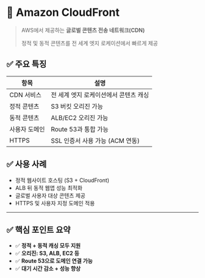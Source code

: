 # 🚀 Amazon CloudFront
> AWS에서 제공하는 **글로벌 콘텐츠 전송 네트워크(CDN)**
>
> 정적 및 동적 콘텐츠를 전 세계 엣지 로케이션에서 빠르게 제공


## ✅ 주요 특징

| 항목 | 설명 |
|------|------|
| CDN 서비스 | 전 세계 엣지 로케이션에서 콘텐츠 캐싱 |
| 정적 콘텐츠 | S3 버킷 오리진 가능 |
| 동적 콘텐츠 | ALB/EC2 오리진 가능 |
| 사용자 도메인 | Route 53과 통합 가능 |
| HTTPS | SSL 인증서 사용 가능 (ACM 연동) |


## ✅ 사용 사례

- 정적 웹사이트 호스팅 (S3 + CloudFront)
- ALB 뒤 동적 웹앱 성능 최적화
- 글로벌 사용자 대상 콘텐츠 제공
- HTTPS 및 사용자 지정 도메인 적용

---

## ✅ 핵심 포인트 요약

- ✅ **정적 + 동적 캐싱 모두 지원**
- ✅ **오리진: S3, ALB, EC2 등**
- ✅ **Route 53으로 도메인 연결 가능**
- ✅ **대기 시간 감소 + 성능 향상**